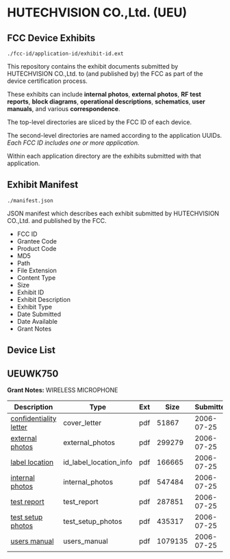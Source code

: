 # HUTECHVISION CO.,Ltd. (UEU)
## FCC Device Exhibits

```
./fcc-id/application-id/exhibit-id.ext
```

This repository contains the exhibit documents submitted by HUTECHVISION CO.,Ltd. to (and published by) the FCC as part of the device certification process.

These exhibits can include **internal photos**, **external photos**, **RF test reports**, **block diagrams**, **operational descriptions**, **schematics**, **user manuals**, and various **correspondence**.

The top-level directories are sliced by the FCC ID of each device.

The second-level directories are named according to the application UUIDs. *Each FCC ID includes one or more application.*

Within each application directory are the exhibits submitted with that application. 

## Exhibit Manifest

```
./manifest.json
```

JSON manifest which describes each exhibit submitted by HUTECHVISION CO.,Ltd. and published by the FCC.

- FCC ID
- Grantee Code
- Product Code
- MD5
- Path
- File Extension
- Content Type
- Size
- Exhibit ID
- Exhibit Description
- Exhibit Type
- Date Submitted
- Date Available
- Grant Notes

## Device List
## UEUWK750
**Grant Notes:** WIRELESS MICROPHONE

| Description | Type | Ext | Size | Submitted | Available |
| ----------- | ---- | --- | ---- | --------- | --------- |
| [confidentiality letter](UEUWK750/563357bb4d80b27e00810e46e351e889/685860.pdf) | cover_letter | pdf | 51867 | 2006-07-25 | 2006-07-25 |
| [external photos](UEUWK750/563357bb4d80b27e00810e46e351e889/685861.pdf) | external_photos | pdf | 299279 | 2006-07-25 | 2006-07-25 |
| [label location](UEUWK750/563357bb4d80b27e00810e46e351e889/685864.pdf) | id_label_location_info | pdf | 166665 | 2006-07-25 | 2006-07-25 |
| [internal photos](UEUWK750/563357bb4d80b27e00810e46e351e889/685863.pdf) | internal_photos | pdf | 547484 | 2006-07-25 | 2006-07-25 |
| [test report](UEUWK750/563357bb4d80b27e00810e46e351e889/685862.pdf) | test_report | pdf | 287851 | 2006-07-25 | 2006-07-25 |
| [test setup photos](UEUWK750/563357bb4d80b27e00810e46e351e889/685866.pdf) | test_setup_photos | pdf | 435317 | 2006-07-25 | 2006-07-25 |
| [users manual](UEUWK750/563357bb4d80b27e00810e46e351e889/685865.pdf) | users_manual | pdf | 1079135 | 2006-07-25 | 2006-07-25 |
